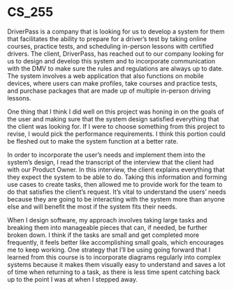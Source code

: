 # CS_255

  DriverPass is a company that is looking for us to develop a system for them that facilitates the ability to prepare for a driver’s test by taking online courses, practice tests, and scheduling in-person lessons with certified drivers. The client, DriverPass, has reached out to our company looking for us to design and develop this system and to incorporate communication with the DMV to make sure the rules and regulations are always up to date. The system involves a web application that also functions on mobile devices, where users can make profiles, take courses and practice tests, and purchase packages that are made up of multiple in-person driving lessons. 

  One thing that I think I did well on this project was honing in on the goals of the user and making sure that the system design satisfied everything that the client was looking for. If I were to choose something from this project to revise, I would pick the performance requirements. I think this portion could be fleshed out to make the system function at a better rate. 

  In order to incorporate the user’s needs and implement them into the system’s design, I read the transcript of the interview that the client had with our Product Owner. In this interview, the client explains everything that they expect the system to be able to do. Taking this information and forming use cases to create tasks, then allowed me to provide work for the team to do that satisfies the client’s request. It’s vital to understand the users’ needs because they are going to be interacting with the system more than anyone else and will benefit the most if the system fits their needs. 

  When I design software, my approach involves taking large tasks and breaking them into manageable pieces that can, if needed, be further broken down. I think if the tasks are small and get completed more frequently, it feels better like accomplishing small goals, which encourages me to keep working. One strategy that I’ll be using going forward that I learned from this course is to incorporate diagrams regularly into complex systems because it makes them visually easy to understand and saves a lot of time when returning to a task, as there is less time spent catching back up to the point I was at when I stepped away. 
